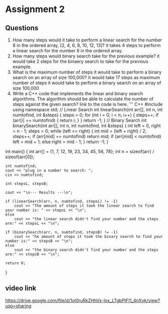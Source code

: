 # Assignment 2
## Questions
1. How many steps would it take to perform a linear search for the number 8 in the ordered array, [2, 4, 6, 8, 10, 12, 13]?
   it takes 4 steps to perform a linear search for the number 8 in the ordered array.
2. How many steps would binary search take for the previous example?
   it would take 2 steps for the binaery search to take for the previous example.
3. What is the maximum number of steps it would take to perform a binary search on an array of size 100,000?
   it would take 17 steps as maximum number of steps it would take to perform a binary search on an array of size 100,000
4. Write a C++ code that implements the linear and binary search algorithms. The algorithm should be able to calculate the number of steps against the given search?
   link to the code is here.
   ''' C++
   #include <iostream>
using namespace std;
// Linear Search
int linearSearch(int arr[], int n, int numtofind, int &steps) {
    steps = 0;
    for (int i = 0; i < n; i++) {
        steps++;
        if (arr[i] == numtofind) {
            return i; 
        }
    }
    return -1; 
}
// Binary Search 
int binarySearch(int arr[], int n, int numtofind, int &steps) {
    int left = 0, right = n - 1;
    steps = 0;
    while (left <= right) {
        int mid = (left + right) / 2;
        steps++;
        if (arr[mid] == numtofind) return mid;
        if (arr[mid] < numtofind)
            left = mid + 1;
        else
            right = mid - 1;
    }
    return -1;
}

int main() {
    int arr[] = {1, 7, 12, 19, 23, 34, 45, 56, 78};
    int n = sizeof(arr) / sizeof(arr[0]);

    int numtofind;
    cout << "plug in a number to search: ";
    cin >> numtofind;

    int stepsL, stepsB;

    cout << "\n--- Results ---\n";

    if (linearSearch(arr, n, numtofind, stepsL) != -1)
        cout << "The amount of steps it took the linear search to find your number is: " << stepsL << "\n";
    else 
        cout << "the linear search didn't find your number and the steps are:" << stepsL << "\n";

    if (binarySearch(arr, n, numtofind, stepsB) != -1)
        cout << "he amount of steps it took the binary search to find your number is:" << stepsB << "\n";
    else
        cout << "the binary search didn't find your number and the steps are:" << stepsB << "\n";

    return 0;
}

## video link 
https://drive.google.com/file/d/1ol0ruRkZHhVs-Iox_LTgbPIFI1_4nXyk/view?usp=sharing
